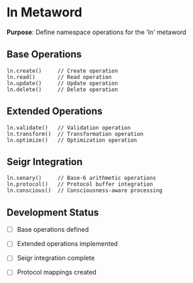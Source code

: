 # ln Metaword

**Purpose**: Define namespace operations for the 'ln' metaword

## Base Operations

```hyphos
ln.create()     // Create operation
ln.read()       // Read operation  
ln.update()     // Update operation
ln.delete()     // Delete operation
```

## Extended Operations

```hyphos
ln.validate()   // Validation operation
ln.transform()  // Transformation operation
ln.optimize()   // Optimization operation
```

## Seigr Integration

```hyphos
ln.senary()     // Base-6 arithmetic operations
ln.protocol()   // Protocol buffer integration
ln.conscious()  // Consciousness-aware processing
```

## Development Status

- [ ] Base operations defined
- [ ] Extended operations implemented  
- [ ] Seigr integration complete
- [ ] Protocol mappings created

